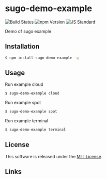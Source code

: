 sugo-demo-example
==========

<!---
This file is generated by ape-tmpl. Do not update manually.
--->

<!-- Badge Start -->
<a name="badges"></a>

[![Build Status][bd_travis_com_shield_url]][bd_travis_com_url]
[![npm Version][bd_npm_shield_url]][bd_npm_url]
[![JS Standard][bd_standard_shield_url]][bd_standard_url]

[bd_repo_url]: https://github.com/realglobe-Inc/sugo-demo-example
[bd_travis_url]: http://travis-ci.org/realglobe-Inc/sugo-demo-example
[bd_travis_shield_url]: http://img.shields.io/travis/realglobe-Inc/sugo-demo-example.svg?style=flat
[bd_travis_com_url]: http://travis-ci.com/realglobe-Inc/sugo-demo-example
[bd_travis_com_shield_url]: https://api.travis-ci.com/realglobe-Inc/sugo-demo-example.svg?token=aeFzCpBZebyaRijpCFmm
[bd_license_url]: https://github.com/realglobe-Inc/sugo-demo-example/blob/master/LICENSE
[bd_codeclimate_url]: http://codeclimate.com/github/realglobe-Inc/sugo-demo-example
[bd_codeclimate_shield_url]: http://img.shields.io/codeclimate/github/realglobe-Inc/sugo-demo-example.svg?style=flat
[bd_codeclimate_coverage_shield_url]: http://img.shields.io/codeclimate/coverage/github/realglobe-Inc/sugo-demo-example.svg?style=flat
[bd_gemnasium_url]: https://gemnasium.com/realglobe-Inc/sugo-demo-example
[bd_gemnasium_shield_url]: https://gemnasium.com/realglobe-Inc/sugo-demo-example.svg
[bd_npm_url]: http://www.npmjs.org/package/sugo-demo-example
[bd_npm_shield_url]: http://img.shields.io/npm/v/sugo-demo-example.svg?style=flat
[bd_standard_url]: http://standardjs.com/
[bd_standard_shield_url]: https://img.shields.io/badge/code%20style-standard-brightgreen.svg

<!-- Badge End -->


<!-- Description Start -->
<a name="description"></a>

Demo of sugo example

<!-- Description End -->


<!-- Overview Start -->
<a name="overview"></a>



<!-- Overview End -->


<!-- Sections Start -->
<a name="sections"></a>

<!-- Section from "doc/guides/01.Installation.md.hbs" Start -->

<a name="section-doc-guides-01-installation-md"></a>
Installation
-----

```bash
$ npm install sugo-demo-example -g
```


<!-- Section from "doc/guides/01.Installation.md.hbs" End -->

<!-- Section from "doc/guides/02.Usage.md.hbs" Start -->

<a name="section-doc-guides-02-usage-md"></a>
Usage
-----

Run example cloud

```bash
$ sugo-demo-example cloud
```


Run example spot

```bash
$ sugo-demo-example spot
```


Run example terminal

```bash
$ sugo-demo-example terminal
```


<!-- Section from "doc/guides/02.Usage.md.hbs" End -->


<!-- Sections Start -->


<!-- LICENSE Start -->
<a name="license"></a>

License
-------
This software is released under the [MIT License](https://github.com/realglobe-Inc/sugo-demo-example/blob/master/LICENSE).

<!-- LICENSE End -->


<!-- Links Start -->
<a name="links"></a>

Links
------


<!-- Links End -->
